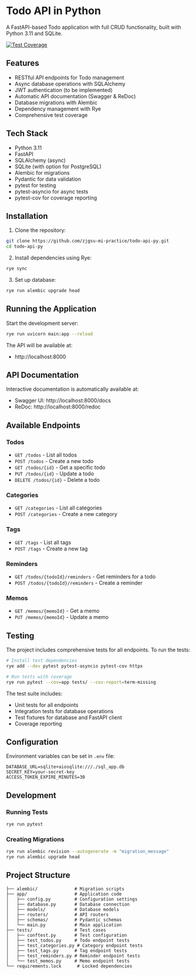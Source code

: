 # Todo API in Python

A FastAPI-based Todo application with full CRUD functionality, built with Python 3.11 and SQLite.

[![Test Coverage](https://img.shields.io/badge/coverage-100%25-brightgreen)](https://github.com/zjgsu-mi-practice/todo-api-py)

## Features

- RESTful API endpoints for Todo management
- Async database operations with SQLAlchemy
- JWT authentication (to be implemented)
- Automatic API documentation (Swagger & ReDoc)
- Database migrations with Alembic
- Dependency management with Rye
- Comprehensive test coverage

## Tech Stack

- Python 3.11
- FastAPI
- SQLAlchemy (async)
- SQLite (with option for PostgreSQL)
- Alembic for migrations
- Pydantic for data validation
- pytest for testing
- pytest-asyncio for async tests
- pytest-cov for coverage reporting

## Installation

1. Clone the repository:
```bash
git clone https://github.com/zjgsu-mi-practice/todo-api-py.git
cd todo-api-py
```

2. Install dependencies using Rye:
```bash
rye sync
```

3. Set up database:
```bash
rye run alembic upgrade head
```

## Running the Application

Start the development server:
```bash
rye run uvicorn main:app --reload
```

The API will be available at:
- http://localhost:8000

## API Documentation

Interactive documentation is automatically available at:
- Swagger UI: http://localhost:8000/docs
- ReDoc: http://localhost:8000/redoc

## Available Endpoints

### Todos
- `GET /todos` - List all todos
- `POST /todos` - Create a new todo
- `GET /todos/{id}` - Get a specific todo
- `PUT /todos/{id}` - Update a todo
- `DELETE /todos/{id}` - Delete a todo

### Categories
- `GET /categories` - List all categories
- `POST /categories` - Create a new category

### Tags
- `GET /tags` - List all tags
- `POST /tags` - Create a new tag

### Reminders
- `GET /todos/{todoId}/reminders` - Get reminders for a todo
- `POST /todos/{todoId}/reminders` - Create a reminder

### Memos
- `GET /memos/{memoId}` - Get a memo
- `PUT /memos/{memoId}` - Update a memo

## Testing

The project includes comprehensive tests for all endpoints. To run the tests:

```bash
# Install test dependencies
rye add --dev pytest pytest-asyncio pytest-cov httpx

# Run tests with coverage
rye run pytest --cov=app tests/ --cov-report=term-missing
```

The test suite includes:
- Unit tests for all endpoints
- Integration tests for database operations
- Test fixtures for database and FastAPI client
- Coverage reporting

## Configuration

Environment variables can be set in `.env` file:
```
DATABASE_URL=sqlite+aiosqlite:///./sql_app.db
SECRET_KEY=your-secret-key
ACCESS_TOKEN_EXPIRE_MINUTES=30
```

## Development

### Running Tests
```bash
rye run pytest
```

### Creating Migrations
```bash
rye run alembic revision --autogenerate -m "migration_message"
rye run alembic upgrade head
```

## Project Structure
```
├── alembic/              # Migration scripts
├── app/                  # Application code
│   ├── config.py         # Configuration settings
│   ├── database.py       # Database connection
│   ├── models/           # Database models
│   ├── routers/          # API routers
│   ├── schemas/          # Pydantic schemas
│   └── main.py           # Main application
├── tests/                # Test cases
│   ├── conftest.py       # Test configuration
│   ├── test_todos.py     # Todo endpoint tests
│   ├── test_categories.py # Category endpoint tests
│   ├── test_tags.py      # Tag endpoint tests
│   ├── test_reminders.py # Reminder endpoint tests
│   └── test_memos.py     # Memo endpoint tests
└── requirements.lock      # Locked dependencies
